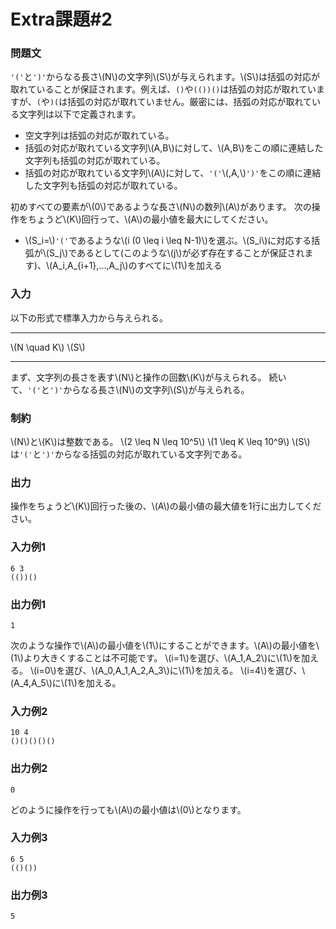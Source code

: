 # Extra課題#2

### 問題文
`'('`と`')'`からなる長さ\\(N\\)の文字列\\(S\\)が与えられます。\\(S\\)は括弧の対応が取れていることが保証されます。例えば、`()`や`(())()`は括弧の対応が取れていますが、`(`や`)(`は括弧の対応が取れていません。厳密には、括弧の対応が取れている文字列は以下で定義されます。
* 空文字列は括弧の対応が取れている。
* 括弧の対応が取れている文字列\\(A,B\\)に対して、\\(A,B\\)をこの順に連結した文字列も括弧の対応が取れている。
* 括弧の対応が取れている文字列\\(A\\)に対して、`'('`\\(,A,\\)`')'`をこの順に連結した文字列も括弧の対応が取れている。

初めすべての要素が\\(0\\)であるような長さ\\(N\\)の数列\\(A\\)があります。
次の操作をちょうど\\(K\\)回行って、\\(A\\)の最小値を最大にしてください。
* \\(S_i=\\)`'('`であるような\\(i (0 \leq i \leq N-1)\\)を選ぶ。\\(S_i\\)に対応する括弧が\\(S_j\\)であるとして(このような\\(j\\)が必ず存在することが保証されます)、\\(A_i,A_{i+1},...,A_j\\)のすべてに\\(1\\)を加える

### 入力
以下の形式で標準入力から与えられる。


---

\\(N \quad K\\)
\\(S\\)

---
まず、文字列の長さを表す\\(N\\)と操作の回数\\(K\\)が与えられる。
続いて、`'('`と`')'`からなる長さ\\(N\\)の文字列\\(S\\)が与えられる。

### 制約
\\(N\\)と\\(K\\)は整数である。
\\(2 \leq N \leq 10^5\\)
\\(1 \leq K \leq 10^9\\)
\\(S\\)は`'('`と`')'`からなる括弧の対応が取れている文字列である。

### 出力
操作をちょうど\\(K\\)回行った後の、\\(A\\)の最小値の最大値を1行に出力してください。

### 入力例1
```
6 3
(())()
```
### 出力例1
```
1
```
次のような操作で\\(A\\)の最小値を\\(1\\)にすることができます。\\(A\\)の最小値を\\(1\\)より大きくすることは不可能です。
\\(i=1\\)を選び、\\(A_1,A_2\\)に\\(1\\)を加える。
\\(i=0\\)を選び、\\(A_0,A_1,A_2,A_3\\)に\\(1\\)を加える。
\\(i=4\\)を選び、\\(A_4,A_5\\)に\\(1\\)を加える。

### 入力例2
```
10 4
()()()()()
```
### 出力例2
```
0
```
どのように操作を行っても\\(A\\)の最小値は\\(0\\)となります。

### 入力例3
```
6 5
(()())
```
### 出力例3
```
5
```